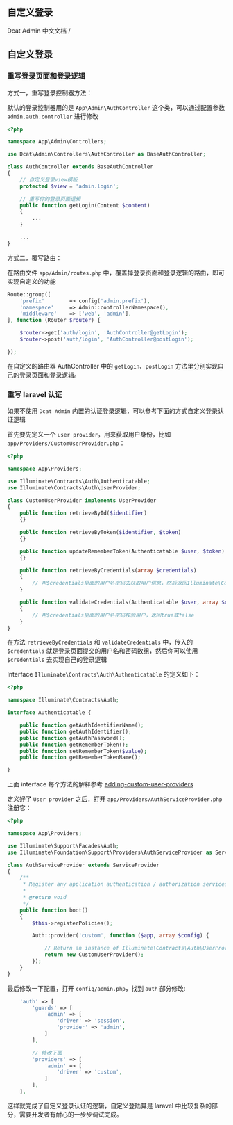 ## 自定义登录

Dcat Admin 中文文档 /  

## 自定义登录

### 重写登录页面和登录逻辑

方式一，重写登录控制器方法：

默认的登录控制器用的是 `App\Admin\AuthController` 这个类，可以通过配置参数 `admin.auth.controller` 进行修改

```php
<?php

namespace App\Admin\Controllers;

use Dcat\Admin\Controllers\AuthController as BaseAuthController;

class AuthController extends BaseAuthController
{
    // 自定义登录view模板
    protected $view = 'admin.login';

    // 重写你的登录页面逻辑
    public function getLogin(Content $content)
    {
        ...
    }

    ...
}
```

方式二，覆写路由：

在路由文件 `app/Admin/routes.php` 中，覆盖掉登录页面和登录逻辑的路由，即可实现自定义的功能

```php
Route::group([
    'prefix'        => config('admin.prefix'),
    'namespace'     => Admin::controllerNamespace(),
    'middleware'    => ['web', 'admin'],
], function (Router $router) {

    $router->get('auth/login', 'AuthController@getLogin');
    $router->post('auth/login', 'AuthController@postLogin');

});
```

在自定义的路由器 AuthController 中的 `getLogin`、`postLogin` 方法里分别实现自己的登录页面和登录逻辑。

### 重写 laravel 认证

如果不使用 `Dcat Admin` 内置的认证登录逻辑，可以参考下面的方式自定义登录认证逻辑

首先要先定义一个 `user provider`，用来获取用户身份，比如 `app/Providers/CustomUserProvider.php`：

```php
<?php

namespace App\Providers;

use Illuminate\Contracts\Auth\Authenticatable;
use Illuminate\Contracts\Auth\UserProvider;

class CustomUserProvider implements UserProvider
{
    public function retrieveById($identifier)
    {}

    public function retrieveByToken($identifier, $token)
    {}

    public function updateRememberToken(Authenticatable $user, $token)
    {}

    public function retrieveByCredentials(array $credentials)
    {
        // 用$credentials里面的用户名密码去获取用户信息，然后返回Illuminate\Contracts\Auth\Authenticatable对象
    }

    public function validateCredentials(Authenticatable $user, array $credentials)
    {
        // 用$credentials里面的用户名密码校验用户，返回true或false
    }
}
```

在方法 `retrieveByCredentials` 和 `validateCredentials` 中，传入的 `$credentials` 就是登录页面提交的用户名和密码数组，然后你可以使用 `$credentials` 去实现自己的登录逻辑

Interface `Illuminate\Contracts\Auth\Authenticatable` 的定义如下：

```php
<?php

namespace Illuminate\Contracts\Auth;

interface Authenticatable {

    public function getAuthIdentifierName();
    public function getAuthIdentifier();
    public function getAuthPassword();
    public function getRememberToken();
    public function setRememberToken($value);
    public function getRememberTokenName();

}
```

上面 interface 每个方法的解释参考 [adding-custom-user-providers](https://learnku.com/docs/laravel/5.5/authentication#adding-custom-user-providers)

定义好了 `User provider` 之后，打开 `app/Providers/AuthServiceProvider.php` 注册它：

```php
<?php

namespace App\Providers;

use Illuminate\Support\Facades\Auth;
use Illuminate\Foundation\Support\Providers\AuthServiceProvider as ServiceProvider;

class AuthServiceProvider extends ServiceProvider
{
    /**
     * Register any application authentication / authorization services.
     *
     * @return void
     */
    public function boot()
    {
        $this->registerPolicies();

        Auth::provider('custom', function ($app, array $config) {

            // Return an instance of Illuminate\Contracts\Auth\UserProvider...
            return new CustomUserProvider();
        });
    }
}
```

最后修改一下配置，打开 `config/admin.php`，找到 `auth` 部分修改:

```php
    'auth' => [
        'guards' => [
            'admin' => [
                'driver' => 'session',
                'provider' => 'admin',
            ]
        ],

        // 修改下面
        'providers' => [
            'admin' => [
                'driver' => 'custom',
            ]
        ],
    ],
```

这样就完成了自定义登录认证的逻辑，自定义登陆算是 laravel 中比较复杂的部分，需要开发者有耐心的一步步调试完成。